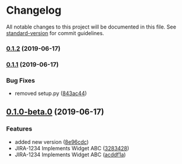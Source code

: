 # Changelog

All notable changes to this project will be documented in this file. See [standard-version](https://github.com/conventional-changelog/standard-version) for commit guidelines.

### [0.1.2](https://github.com/Ronyonka/test-project/compare/v0.1.1...v0.1.2) (2019-06-17)



### [0.1.1](https://github.com/Ronyonka/test-project/compare/v0.1.0...v0.1.1) (2019-06-17)


### Bug Fixes

* removed setup.py ([843ac44](https://github.com/Ronyonka/test-project/commit/843ac44))



## [0.1.0-beta.0](https://github.com/Ronyonka/test-project/compare/v2.0.2-0...v0.1.0-beta.0) (2019-06-17)


### Features

* added new version ([8e96cdc](https://github.com/Ronyonka/test-project/commit/8e96cdc))
* JIRA-1234 Implements Widget ABC ([3283428](https://github.com/Ronyonka/test-project/commit/3283428))
* JIRA-1234 Implements Widget ABC ([acddf1a](https://github.com/Ronyonka/test-project/commit/acddf1a))
